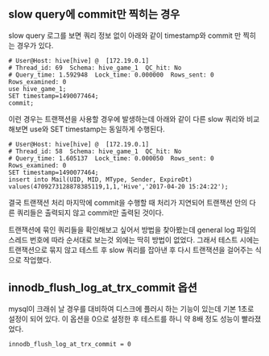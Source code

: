## slow query에 commit만 찍히는 경우

slow query 로그를 보면 쿼리 정보 없이 아래와 같이 timestamp와 commit 만 찍히는 경우가 있다. 

```
# User@Host: hive[hive] @  [172.19.0.1]
# Thread_id: 69  Schema: hive_game_1  QC_hit: No
# Query_time: 1.592948  Lock_time: 0.000000  Rows_sent: 0  Rows_examined: 0
use hive_game_1;
SET timestamp=1490077464;
commit;
```

이런 경우는 트랜잭션을 사용할 경우에 발생하는데 아래와 같이 다른 slow 쿼리와 비교해보면 use와 SET timestamp는 동일하게 수행된다. 

```
# User@Host: hive[hive] @  [172.19.0.1]
# Thread_id: 58  Schema: hive_game_1  QC_hit: No
# Query_time: 1.605137  Lock_time: 0.000050  Rows_sent: 0  Rows_examined: 0
SET timestamp=1490077464;
insert into Mail(UID, MID, MType, Sender, ExpireDt) values(4709273128878385119,1,1,'Hive','2017-04-20 15:24:22');
```

결국 트랜잭션 처리 마지막에 commit을 수행할 때 처리가 지연되어 트랜잭션 안의 다른 쿼리들은 출력되지 않고 commit만 출력된 것이다.

트랜잭션에 묶인 쿼리들을 확인해보고 싶어서 방법을 찾아봤는데 general log 파일의 스레드 번호에 따라 순서대로 보는것 외에는 딱히 방법이 없었다. 그래서 테스트 시에는 트랜잭션으로 묶지 않고 테스트 후 slow 쿼리를 잡아낸 후 다시 트랜잭션을 걸어주는 식으로 작업했다. 



## innodb_flush_log_at_trx_commit 옵션

mysql이 크래쉬 날 경우를 대비하여 디스크에 플러시 하는 기능이 있는데 기본 1초로 설정이 되어 있다. 이 옵션을 0으로 설정한 후 테스트를 하니 약 8배 정도 성능이 빨라졌었다. 

```
innodb_flush_log_at_trx_commit = 0
```

